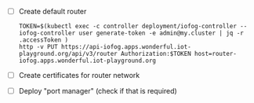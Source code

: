 * [ ] Create default router

  ~~~
  TOKEN=$(kubectl exec -c controller deployment/iofog-controller -- iofog-controller user generate-token -e admin@my.cluster | jq -r .accessToken )
  http -v PUT https://api-iofog.apps.wonderful.iot-playground.org/api/v3/router Authorization:$TOKEN host=router-iofog.apps.wonderful.iot-playground.org
  ~~~

* [ ] Create certificates for router network
* [ ] Deploy "port manager" (check if that is required)
